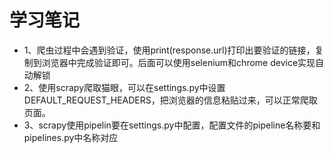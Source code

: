 # 学习笔记

* 1、爬虫过程中会遇到验证，使用print(response.url)打印出要验证的链接，复制到浏览器中完成验证即可。后面可以使用selenium和chrome device实现自动解锁
* 2、使用scrapy爬取猫眼，可以在settings.py中设置DEFAULT_REQUEST_HEADERS，把浏览器的信息粘贴过来，可以正常爬取页面。
* 3、scrapy使用pipelin要在settings.py中配置，配置文件的pipeline名称要和pipelines.py中名称对应
